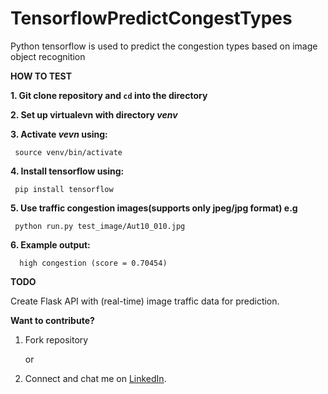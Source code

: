 # TensorflowPredictCongestTypes
Python tensorflow is used to predict the congestion types based on image object recognition

**HOW TO TEST**

**1. Git clone repository and `cd` into the directory**

**2. Set up virtualevn with directory _venv_** 

**3. Activate _vevn_ using:**

     source venv/bin/activate

**4. Install tensorflow using:**

     pip install tensorflow

**5. Use  traffic congestion images(supports only jpeg/jpg format) e.g**

     python run.py test_image/Aut10_010.jpg
     
**6. Example output:**

      high congestion (score = 0.70454)

**TODO**

Create Flask API with (real-time) image traffic data for prediction.

**Want to contribute?** 
1. Fork repository

     or

2. Connect and chat me on [LinkedIn](https://www.linkedin.com/in/taiwo-o-adetiloye-505a8023/).
